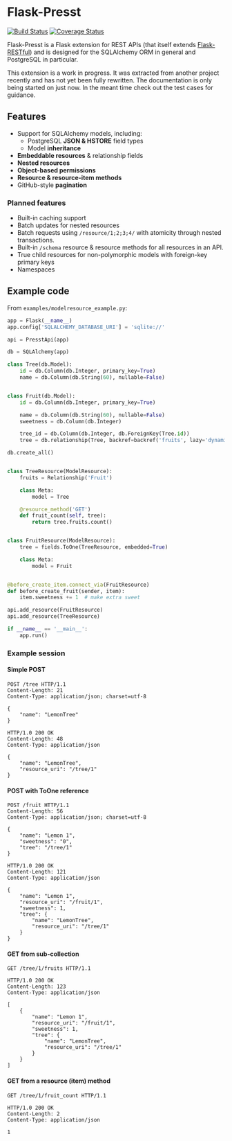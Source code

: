 # Flask-Presst

[![Build Status](https://travis-ci.org/biosustain/flask-presst.png)](https://travis-ci.org/biosustain/flask-presst)
[![Coverage Status](https://coveralls.io/repos/biosustain/flask-presst/badge.png?branch=master)](https://coveralls.io/r/biosustain/flask-presst?branch=master)

Flask-Presst is a Flask extension for REST APIs (that itself extends
[Flask-RESTful](https://github.com/twilio/flask-restful)) and is designed for the SQLAlchemy ORM in general and
PostgreSQL in particular.

This extension is a work in progress. It was extracted from another project recently and has not yet been fully rewritten.
The documentation is only being started on just now. In the meant time check out the test cases for guidance.

## Features

- Support for SQLAlchemy models, including:
    - PostgreSQL __JSON & HSTORE__ field types
    - Model __inheritance__
- __Embeddable resources__ & relationship fields
- __Nested resources__
- __Object-based permissions__
- __Resource & resource-item methods__
- GitHub-style __pagination__

### Planned features

- Built-in caching support
- Batch updates for nested resources
- Batch requests using `/resource/1;2;3;4/` with atomicity through nested transactions.
- Built-in `/schema` resource & resource methods for all resources in an API.
- True child resources for non-polymorphic models with foreign-key primary keys
- Namespaces


## Example code

From `examples/modelresource_example.py`:

```python
app = Flask(__name__)
app.config['SQLALCHEMY_DATABASE_URI'] = 'sqlite://'

api = PresstApi(app)

db = SQLAlchemy(app)

class Tree(db.Model):
    id = db.Column(db.Integer, primary_key=True)
    name = db.Column(db.String(60), nullable=False)


class Fruit(db.Model):
    id = db.Column(db.Integer, primary_key=True)

    name = db.Column(db.String(60), nullable=False)
    sweetness = db.Column(db.Integer)

    tree_id = db.Column(db.Integer, db.ForeignKey(Tree.id))
    tree = db.relationship(Tree, backref=backref('fruits', lazy='dynamic'))

db.create_all()


class TreeResource(ModelResource):
    fruits = Relationship('Fruit')

    class Meta:
        model = Tree

    @resource_method('GET')
    def fruit_count(self, tree):
        return tree.fruits.count()


class FruitResource(ModelResource):
    tree = fields.ToOne(TreeResource, embedded=True)

    class Meta:
        model = Fruit


@before_create_item.connect_via(FruitResource)
def before_create_fruit(sender, item):
    item.sweetness += 1  # make extra sweet

api.add_resource(FruitResource)
api.add_resource(TreeResource)

if __name__ == '__main__':
    app.run()
```

### Example session

#### Simple POST
```http
POST /tree HTTP/1.1
Content-Length: 21
Content-Type: application/json; charset=utf-8

{
    "name": "LemonTree"
}
```
```http
HTTP/1.0 200 OK
Content-Length: 48
Content-Type: application/json

{
    "name": "LemonTree", 
    "resource_uri": "/tree/1"
}
```

#### POST with ToOne reference
```http
POST /fruit HTTP/1.1
Content-Length: 56
Content-Type: application/json; charset=utf-8

{
    "name": "Lemon 1", 
    "sweetness": "0", 
    "tree": "/tree/1"
}
```
```http
HTTP/1.0 200 OK
Content-Length: 121
Content-Type: application/json

{
    "name": "Lemon 1", 
    "resource_uri": "/fruit/1", 
    "sweetness": 1, 
    "tree": {
        "name": "LemonTree", 
        "resource_uri": "/tree/1"
    }
}

```

#### GET from sub-collection
```http
GET /tree/1/fruits HTTP/1.1
```
```http
HTTP/1.0 200 OK
Content-Length: 123
Content-Type: application/json

[
    {
        "name": "Lemon 1", 
        "resource_uri": "/fruit/1", 
        "sweetness": 1, 
        "tree": {
            "name": "LemonTree", 
            "resource_uri": "/tree/1"
        }
    }
]
```

#### GET from a resource (item) method
```http
GET /tree/1/fruit_count HTTP/1.1
```
```http
HTTP/1.0 200 OK
Content-Length: 2
Content-Type: application/json

1
```
